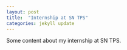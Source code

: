 ```yaml
---
layout: post
title:  "Internship at SN TPS"
categories: jekyll update
---
```


Some content about my internship at SN TPS.